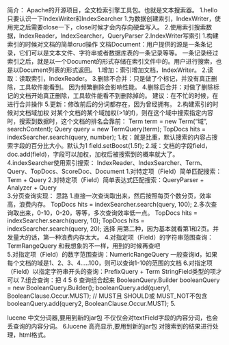 简介：
    Apache的开源项目，全文检索引擎工具包。也就是文本搜索器。
1.hello
    只要认识一下IndexWriter和IndexSearcher
    1.为数据创建索引，IndexWriter，使用完之后需要close一下，close时候才会内存向硬盘写入。
    2.使用索引搜索数据，IndexReader，IndexSearcher，QueryParser
2.IndexWriter写索引
    1.构建索引的时候对文档的简单crud操作
        文档Document：用户提供的源是一条条记录，它们可以是文本文件、字符串或者数据库表的一条记录等等。
            一条记录经过索引之后，就是以一个Document的形式存储在索引文件中的。用户进行搜索，也是以Document列表的形式返回。
        1.增加：索引增加文档，IndexWriter。
        2.读取：读取索引，IndexReader。
        3.删除不合并：只是做了个标记，并没有真正删除，工具软件能看到。
            因为频繁删除会影响性能。
        4.删除后合并：对做了删除标记的文档开始真正删除，工具软件能看不到删除掉的。
            建议：在不忙的时候，在进行合并操作
        5.更新：修改前后的分词都存在，因为曾经拥有。
    2.构建索引的时候对文档域加权
        对某个文档的某个域加权(>1的f)，则在这个域中搜索指定内容时，搜索到数据时，这个文档的排名会靠前：
            Term term = new Term(“域”, searchContent);
            Query query = new TermQuery(term);
            TopDocs hits = indexSearcher.search(query, number);
        1.权：就是比重，默认搜索的内容占搜索字段的百分比大小。默认为1
            field.setBoost(1.5f);
        2.域：文档的字段field，doc.add(field)，字段可以加权，加权后被搜索到的概率就大了。
4.indexSearcher使用索引搜索：
    IndexReader、IndexSearcher、Term、Query、TopDocs、ScoreDoc、Document
    1.对特定项（Field）简单匹配搜索：Term + Query 
    2.对特定项（Field）简单表达式匹配搜索：QueryParser + Analyzer + Query   
    3.分页查询实现：
        思路
            1.直接一次查询取出来，然后按照每页个数分页，效率高，浪费内存。
                TopDocs hits = indexSearcher.search(query, 100);
            2.多次查询取出来，0-10，0-20，等等，多次查询效率低一点。
                TopDocs hits = indexSearcher.search(query, 10);
                TopDocs hits = indexSearcher.search(query, 20);
        选择
            用第二种，因为基本就看第1和2页。并发量大的话，第一种浪费内存太大。
    4.对指定项（Field）的字符串范围查询：TermRangeQuery
        和我想象的不一样，用到的时候再查吧  
    5.对指定项（Field）的数字范围查询：NumericRangeQuery<Integer>
        一般查询id，如果每个文档的域是1、2、3、4.....100，则可以查询1-10的范围的文档
    6.对指定项（Field）以指定字符串开头的查询：PrefixQuery + Term
        StringField类型的项才可以
    7.组合查询：把 4 5 6 查询组合起来
        BooleanQuery.Builder booleanQuery = new BooleanQuery.Builder();
        booleanQuery.add(query1, BooleanClause.Occur.MUST); // MUST且 SHOULD或 MUST_NOT不包含
        booleanQuery.add(query2, BooleanClause.Occur.MUST);
5.

lucene 中文分词器,要用到新的jar包
    不仅仅会对textField字段的内容分词，也会丢查询的内容分词。
 6.lucene 高亮显示,要用到新的jar包
    对搜索到的结果进行处理，html格式。